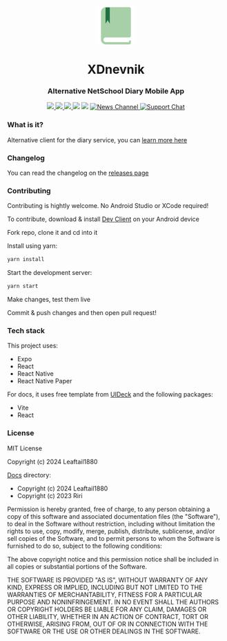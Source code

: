 
<div align="center">
  <a href="https://leaftail1880.github.io/xdnevnik">
  <img src="docs/assets/images/logo.svg" alt="logo" height="90" align="center">
  </a>
  <h1 align="center">XDnevnik</h1>
  <h3 align="center">Alternative NetSchool Diary Mobile App</h3>
  <a href="https://github.com/leaftail1880/xdnevnik/releases">
    <img src="https://img.shields.io/github/downloads/leaftail1880/xdnevnik/total"/>
    <img src="https://img.shields.io/github/commits-since/leaftail1880/xdnevnik/latest"/>
    <img src="https://img.shields.io/github/actions/workflow/status/leaftail1880/xdnevnik/update.yml"/>
  </a>
  <a href="https://codeclimate.com/github/leaftail1880/xdnevnik/maintainability"><img src="https://api.codeclimate.com/v1/badges/c6caa96200ca2926a6bd/maintainability" /></a>
  <a href="https://codeclimate.com/github/leaftail1880/xdnevnik/test_coverage"><img src="https://api.codeclimate.com/v1/badges/c6caa96200ca2926a6bd/test_coverage" /></a>
  <a href="https://telegram.me/xdnevnikoffical">
	  <img src="https://img.shields.io/badge/News%20Channel-grey?logo=telegram" alt="News Channel" />
  </a>
  <a href="https://telegram.me/xdnevniksupport">
	  <img src="https://img.shields.io/badge/Support%20Chat-grey?logo=telegram" alt="Support Chat" />
  </a>
</div>

### What is it?

Alternative client for the diary service, you can [learn more here](https://leaftail1880.github.io/xdnevnik)

### Changelog

You can read the changelog on the [releases page](/releases)

### Contributing

Contributing is hightly welcome.
No Android Studio or XCode required!

To contribute, download & install [Dev Client](https://github.com/leaftail1880/xdnevnik/releases/latest/download/XDnevnik.Dev.Client.apk) on your Android device

Fork repo, clone it and cd into it

Install using yarn:
```bash
yarn install
```

Start the development server:
```bash
yarn start
```

Make changes, test them live

Commit & push changes and then open pull request!

### Tech stack

This project uses:

- Expo
- React
- React Native
- React Native Paper

For docs, it uses free template from [UIDeck](uideck.com) and the following packages:

- Vite
- React

### License

MIT License

Copyright (c) 2024 Leaftail1880

[Docs](./docs) directory:
- Copyright (c) 2024 Leaftail1880
- Copyright (c) 2023 Riri

Permission is hereby granted, free of charge, to any person obtaining a copy
of this software and associated documentation files (the "Software"), to deal
in the Software without restriction, including without limitation the rights
to use, copy, modify, merge, publish, distribute, sublicense, and/or sell
copies of the Software, and to permit persons to whom the Software is
furnished to do so, subject to the following conditions:

The above copyright notice and this permission notice shall be included in all
copies or substantial portions of the Software.

THE SOFTWARE IS PROVIDED "AS IS", WITHOUT WARRANTY OF ANY KIND, EXPRESS OR
IMPLIED, INCLUDING BUT NOT LIMITED TO THE WARRANTIES OF MERCHANTABILITY,
FITNESS FOR A PARTICULAR PURPOSE AND NONINFRINGEMENT. IN NO EVENT SHALL THE
AUTHORS OR COPYRIGHT HOLDERS BE LIABLE FOR ANY CLAIM, DAMAGES OR OTHER
LIABILITY, WHETHER IN AN ACTION OF CONTRACT, TORT OR OTHERWISE, ARISING FROM,
OUT OF OR IN CONNECTION WITH THE SOFTWARE OR THE USE OR OTHER DEALINGS IN THE
SOFTWARE.
